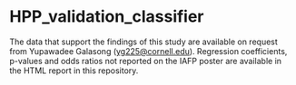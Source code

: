 # HPP_validation_classifier
The data that support the findings of this study are available on request from Yupawadee Galasong (yg225@cornell.edu).
Regression coefficients, p-values and odds ratios not reported on the IAFP poster are available in the HTML report in this repository.
